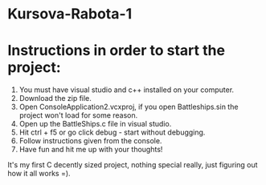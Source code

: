 # Kursova-Rabota-1
# Instructions in order to start the project:
1. You must have visual studio and c++ installed on your computer.
2. Download the zip file.
3. Open ConsoleApplication2.vcxproj, if you open Battleships.sin the project won't load for some reason.
4. Open up the BattleShips.c file in visual studio.
5. Hit ctrl + f5 or go click debug - start without debugging.
6. Follow instructions given from the console.
7. Have fun and hit me up with your thoughts!

It's my first C decently sized project, nothing special really, just figuring out how it all works =).

